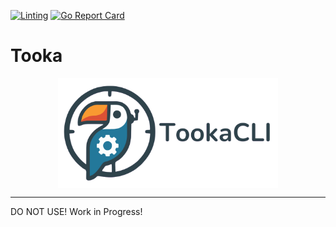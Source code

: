 [![Linting](https://github.com/Benji377/tooka/actions/workflows/lint.yml/badge.svg)](https://github.com/Benji377/tooka/actions/workflows/lint.yml)
[![Go Report Card](https://goreportcard.com/badge/github.com/Benji377/tooka)](https://goreportcard.com/report/github.com/Benji377/tooka)

# Tooka
<div align="center">
    <img src="assets/logo-banner.png" alt="Tooka Logo" style="width: 70%; max-width: 1280px; vertical-align: middle;">
</div>



---

DO NOT USE! Work in Progress!